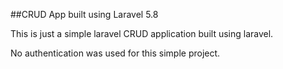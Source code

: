##CRUD App built using Laravel 5.8

This is just a simple laravel CRUD application built using laravel.

No authentication was used for this simple project.
